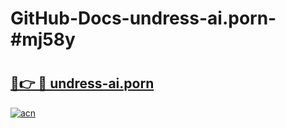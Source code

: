 # GitHub-Docs-undress-ai.porn-#mj58y

# <h2><a href="https://andorid.site?title=undress-ai.porn&ref=07A">🔗👉 🔴 undress-ai.porn</a></h2>

[![acn](https://github.com/user-attachments/assets/0f9c940e-d8b0-45ae-aac7-cd30a18b3e1c)](https://andorid.site?title=undress-ai.porn&ref=07A)

